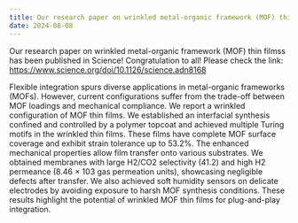 ```yaml
---
title: Our research paper on wrinkled metal-organic framework (MOF) thin filmss is published in Science!
date: 2024-08-08
---
```


Our research paper on wrinkled metal-organic framework (MOF) thin filmss has been published in Science! Congratulation to all!
Please check the link: https://www.science.org/doi/10.1126/science.adn8168

<!--more-->
Flexible integration spurs diverse applications in metal-organic frameworks (MOFs). However, current configurations suffer from the trade-off between MOF loadings and mechanical compliance. We report a wrinkled configuration of MOF thin films. We established an interfacial synthesis confined and controlled by a polymer topcoat and achieved multiple Turing motifs in the wrinkled thin films. These films have complete MOF surface coverage and exhibit strain tolerance up to 53.2%. The enhanced mechanical properties allow film transfer onto various substrates. We obtained membranes with large H2/CO2 selectivity (41.2) and high H2 permeance (8.46 × 103 gas permeation units), showcasing negligible defects after transfer. We also achieved soft humidity sensors on delicate electrodes by avoiding exposure to harsh MOF synthesis conditions. These results highlight the potential of wrinkled MOF thin films for plug-and-play integration.
